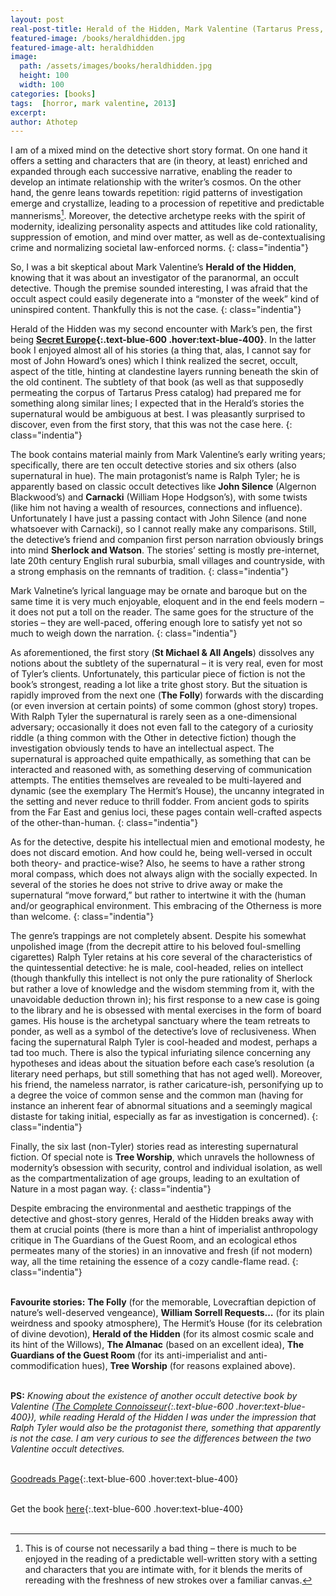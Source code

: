 ```yaml
---
layout: post
real-post-title: Herald of the Hidden, Mark Valentine (Tartarus Press, 2013)
featured-image: /books/heraldhidden.jpg
featured-image-alt: heraldhidden
image:
  path: /assets/images/books/heraldhidden.jpg
  height: 100
  width: 100
categories: [books]
tags:  [horror, mark valentine, 2013]
excerpt: 
author: Athotep
---
```


I am of a mixed mind on the detective short story format. On one hand it offers a setting and characters that are (in theory, at least) enriched and expanded through each successive narrative, enabling the reader to develop an intimate relationship with the writer’s cosmos. On the other hand, the genre leans towards repetition: rigid patterns of investigation emerge and crystallize, leading to a procession of repetitive and predictable mannerisms[^1]. Moreover, the detective archetype reeks with the spirit of modernity, idealizing personality aspects and attitudes like cold rationality, suppression of emotion, and mind over matter, as well as de-contextualising crime and normalizing societal law-enforced norms. 
{: class="indentia"}

So, I was a bit skeptical about Mark Valentine’s **Herald of the Hidden**, knowing that it was about an investigator of the paranormal, an occult detective. Though the premise sounded interesting, I was afraid that the occult aspect could easily degenerate into a “monster of the week” kind of uninspired content. Thankfully this is not the case.
{: class="indentia"}

Herald of the Hidden was my second encounter with Mark’s pen, the first being **[Secret Europe](http://www.tartaruspress.com/howard---valentine-secret-europe.html){:.text-blue-600 .hover:text-blue-400}**. In the latter book I enjoyed almost all of his stories (a thing that, alas, I cannot say for most of John Howard’s ones) which I think realized the secret, occult, aspect of the title, hinting at clandestine layers running beneath the skin of the old continent. The subtlety of that book (as well as that supposedly permeating the corpus of Tartarus Press catalog) had prepared me for something along similar lines; I expected that in the Herald’s stories the supernatural would be ambiguous at best. I was pleasantly surprised to discover, even from the first story, that this was not the case here.
{: class="indentia"}

The book contains material mainly from Mark Valentine’s early writing years; specifically, there are ten occult detective stories and six others (also supernatural in hue). The main protagonist’s name is Ralph Tyler; he is apparently based on classic occult detectives like **John Silence** (Algernon Blackwood’s) and **Carnacki** (William Hope Hodgson’s), with some twists (like him not having a wealth of resources, connections and influence). Unfortunately I have just a passing contact with John Silence (and none whatsoever with Carnacki), so I cannot really make any comparisons. Still, the detective’s friend and companion first person narration obviously brings into mind **Sherlock and Watson**. The stories’ setting is mostly pre-internet, late 20th century English rural suburbia, small villages and countryside, with a strong emphasis on the remnants of tradition.
{: class="indentia"}

Mark Valnetine’s lyrical language may be ornate and baroque but on the same time it is very much enjoyable, eloquent and in the end feels modern – it does not put a toll on the reader. The same goes for the structure of the stories – they are well-paced, offering enough lore to satisfy yet not so much to weigh down the narration.
{: class="indentia"}

As aforementioned, the first story (**St Michael & All Angels**) dissolves any notions about the subtlety of the supernatural – it is very real, even for most of Tyler’s clients. Unfortunately, this particular piece of fiction is not the book’s strongest, reading a lot like a trite ghost story. But the situation is rapidly improved from the next one (**The Folly**) forwards with the discarding (or even inversion at certain points) of some common (ghost story) tropes. With Ralph Tyler the supernatural is rarely seen as a one-dimensional adversary; occasionally it does not even fall to the category of a curiosity riddle (a thing common with the Other in detective fiction) though the investigation obviously tends to have an intellectual aspect. The supernatural is approached quite empathically, as something that can be interacted and reasoned with, as something deserving of communication attempts. The entities themselves are revealed to be multi-layered and dynamic (see the exemplary The Hermit’s House), the uncanny integrated in the setting and never reduce to thrill fodder. From ancient gods to spirits from the Far East and genius loci, these pages contain well-crafted aspects of the other-than-human.
{: class="indentia"}

As for the detective, despite his intellectual mien and emotional modesty, he does not discard emotion. And how could he, being well-versed in occult both theory- and practice-wise? Also, he seems to have a rather strong moral compass, which does not always align with the socially expected. In several of the stories he does not strive to drive away or make the supernatural “move forward,” but rather to intertwine it with the (human and/or geographical environment. This embracing of the Otherness is more than welcome.
{: class="indentia"}

The genre’s trappings are not completely absent. Despite his somewhat unpolished image (from the decrepit attire to his beloved foul-smelling cigarettes) Ralph Tyler retains at his core several of the characteristics of the quintessential detective: he is male, cool-headed, relies on intellect (though thankfully this intellect is not only the pure rationality of Sherlock but rather a love of knowledge and the wisdom stemming from it, with the unavoidable deduction thrown in); his first response to a new case is going to the library and he is obsessed with mental exercises in the form of board games. His house is the archetypal sanctuary where the team retreats to ponder, as well as a symbol of the detective’s love of reclusiveness. When facing the supernatural Ralph Tyler is cool-headed and modest, perhaps a tad too much. There is also the typical infuriating silence concerning any hypotheses and ideas about the situation before each case’s resolution (a literary need perhaps, but still something that has not aged well). Moreover, his friend, the nameless narrator, is rather caricature-ish, personifying up to a degree the voice of common sense and the common man (having for instance an inherent fear of abnormal situations and a seemingly magical distaste for taking initial, especially as far as investigation is concerned).
{: class="indentia"}

Finally, the six last (non-Tyler) stories read as interesting supernatural fiction. Of special note is **Tree Worship**, which unravels the hollowness of modernity’s obsession with security, control and individual isolation, as well as the compartmentalization of age groups, leading to an exultation of Nature in a most pagan way.
{: class="indentia"}

Despite embracing the environmental and aesthetic trappings of the detective and ghost-story genres, Herald of the Hidden breaks away with them at crucial points (there is more than a hint of imperialist anthropology critique in The Guardians of the Guest Room, and an ecological ethos permeates many of the stories) in an innovative and fresh (if not modern) way, all the time retaining the essence of a cozy candle-flame read.
{: class="indentia"}  
<br>

**Favourite stories:** **The Folly** (for the memorable, Lovecraftian depiction of nature’s well-deserved vengeance), **William Sorrell Requests…** (for its plain weirdness and spooky atmosphere), The Hermit’s House (for its celebration of divine devotion), **Herald of the Hidden** (for its almost cosmic scale and its hint of the Willows), **The Almanac** (based on an excellent idea), **The Guardians of the Guest Room** (for its anti-imperialist and anti-commodification hues), **Tree Worship** (for reasons explained above).  
<br>

**PS:** *Knowing about the existence of another occult detective book by Valentine ([The Complete Connoisseur](http://www.tartaruspress.com/valentine---howard-the-collected-connoisseur.html){:.text-blue-600 .hover:text-blue-400}), while reading Herald of the Hidden I was under the impression that Ralph Tyler would also be the protagonist there, something that apparently is not the case. I am very curious to see the differences between the two Valentine occult detectives.*  
<br>

[Goodreads Page](https://www.goodreads.com/book/show/17666857-herald-of-the-hidden-other-stories){:.text-blue-600 .hover:text-blue-400}  
<br>

Get the book [here](http://www.tartaruspress.com/valentine-herald-of-the-hidden.html){:.text-blue-600 .hover:text-blue-400}  
<br>

[^1]: This is of course not necessarily a bad thing – there is much to be enjoyed in the reading of a predictable well-written story with a setting and characters that you are intimate with, for it blends the merits of rereading with the freshness of new strokes over a familiar canvas.